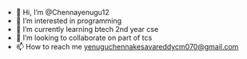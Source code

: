 - 👋 Hi, I’m @Chennayenugu12
- 👀 I’m interested in programming 
- 🌱 I’m currently learning btech 2nd year cse
- 💞️ I’m looking to collaborate on part of tcs
- 📫 How to reach me yenuguchennakesavareddycm070@gmail.com 

<!---
Chennayenugu12/Chennayenugu12 is a ✨ special ✨ repository because its `README.md` (this file) appears on your GitHub profile.
You can click the Preview link to take a look at your changes.
--->
